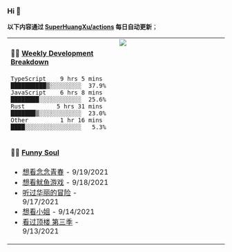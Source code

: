 
### Hi 👋

**以下内容通过 <a href="https://github.com/SuperHuangXu/SuperHuangXu/actions" target="_blank">SuperHuangXu/actions</a> 每日自动更新**；

<table width="800px">
<tr>
<td valign="top" width="50%">

#### 🏊‍♂️ <a href="https://gist.github.com/SuperHuangXu/d3e32e70ad1d22b5a3c5e8fc3c67dcc5" target="_blank">Weekly Development Breakdown</a>

```text
TypeScript    9 hrs 5 mins  ██████████▒░░░░░░░░░  37.9%
JavaScript    6 hrs 8 mins  ████████░░░░░░░░░░░░  25.6%
Rust         5 hrs 31 mins  ███████▒░░░░░░░░░░░░  23.0%
Other         1 hr 16 mins  ████░░░░░░░░░░░░░░░░   5.3%
```

</td>
<td valign="top" width="50%">
<a href="https://github.com/SuperHuangXu">
  <img align="center" src="https://github-readme-stats.vercel.app/api/top-langs/?username=SuperHuangXu&layout=compact&theme=radical" />
</a>
</td>
</tr>
<tr>
<td valign="top" width="50%">

#### 🤾‍♂️ <a href="https://www.douban.com/people/135404786/" target="_blank">Funny Soul</a>

* <a href='http://movie.douban.com/subject/35376860/' target='_blank'>想看念念青春</a> - 9/19/2021
* <a href='http://movie.douban.com/subject/34812928/' target='_blank'>想看鱿鱼游戏</a> - 9/18/2021
* <a href='https://music.douban.com/subject/1427374/' target='_blank'>听过华丽的冒险</a> - 9/17/2021
* <a href='http://movie.douban.com/subject/25977027/' target='_blank'>想看小姐</a> - 9/14/2021
* <a href='http://movie.douban.com/subject/35306372/' target='_blank'>看过顶楼 第三季</a> - 9/13/2021

</td>
</tr>
</table>
